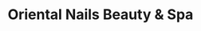 ---
title: "Oriental Nails Beauty & Spa"
url: /guayama/oriental-nails-beauty-and-spa/
shop: beauty
---